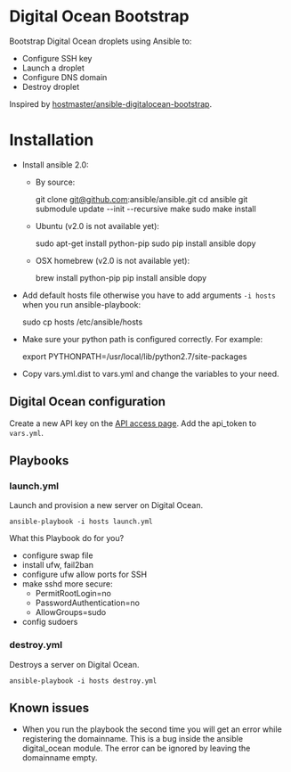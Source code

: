 Digital Ocean Bootstrap
=======================

Bootstrap Digital Ocean droplets using Ansible to:

* Configure SSH key
* Launch a droplet
* Configure DNS domain
* Destroy droplet

Inspired by [hostmaster/ansible-digitalocean-bootstrap](https://github.com/hostmaster/ansible-digitalocean-bootstrap).

Installation
============

* Install ansible 2.0:

  * By source:

    git clone git@github.com:ansible/ansible.git
    cd ansible
    git submodule update --init --recursive
    make
    sudo make install

  * Ubuntu (v2.0 is not available yet):

    sudo apt-get install python-pip
    sudo pip install ansible dopy

  * OSX homebrew (v2.0 is not available yet):

    brew install python-pip
    pip install ansible dopy

* Add default hosts file otherwise you have to add arguments `-i hosts` when you run ansible-playbook:

    sudo cp hosts /etc/ansible/hosts

* Make sure your python path is configured correctly. For example:

    export PYTHONPATH=/usr/local/lib/python2.7/site-packages

* Copy vars.yml.dist to vars.yml and change the variables to your need.


## Digital Ocean configuration

Create a new API key on the [API access page](https://cloud.digitalocean.com/api_access). 
Add the api_token to `vars.yml`.


## Playbooks

### launch.yml

Launch and provision a new server on Digital Ocean.

    ansible-playbook -i hosts launch.yml

What this Playbook do for you?

- configure swap file
- install ufw, fail2ban
- configure ufw allow ports for SSH
- make sshd more secure: 
  - PermitRootLogin=no
  - PasswordAuthentication=no
  - AllowGroups=sudo
- config sudoers

### destroy.yml
Destroys a server on Digital Ocean.

    ansible-playbook -i hosts destroy.yml

## Known issues

* When you run the playbook the second time you will get an error while registering the domainname. 
  This is a bug inside the ansible digital_ocean module.
  The error can be ignored by leaving the domainname empty.

